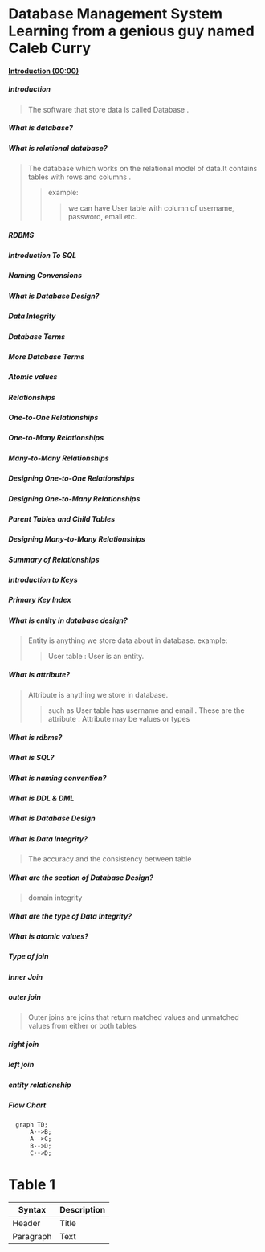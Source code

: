 # Database Management System Learning from a genious guy named Caleb Curry
#### [Introduction (00:00)](#Introduction)

##### Introduction
  >The software that store data is called Database .

##### What is database?

##### What is relational database?
 >The database which works on the relational model of data.It contains tables with rows and columns .
 >>example:
 >>>we can have User table with column of username, password, email etc.

##### RDBMS
##### Introduction To SQL
##### Naming Convensions
##### What is Database Design?
##### Data Integrity
##### Database Terms
##### More Database Terms
##### Atomic values
##### Relationships
##### One-to-One Relationships
##### One-to-Many Relationships
##### Many-to-Many Relationships
##### Designing One-to-One Relationships
##### Designing One-to-Many Relationships
##### Parent Tables and Child Tables
##### Designing Many-to-Many Relationships
##### Summary of Relationships
##### Introduction to Keys
##### Primary Key Index
##### 
##### 
##### 
##### 
##### 
##### 
##### 
##### 
##### 
##### 
##### 
##### 
##### 
##### 

##### What is entity in database design?
>Entity is anything we store data about in database.
>example:
>>User table : User is an entity.

##### What is attribute?
>Attribute is anything we store in database.
>>such as User table has username and email . These are the attribute . Attribute may be values or types
#####  What is rdbms?

##### What is SQL?
##### What is naming convention?

##### What is DDL & DML

##### What is Database Design

##### What is Data Integrity?
>The accuracy and the consistency between table

##### What are the section of Database Design?
>domain integrity 

##### What are the type of Data Integrity?

##### What is atomic values?

##### Type of join

##### Inner Join
##### outer join
>Outer joins are joins that return matched values and unmatched values from either or both tables
##### right join
##### left join
##### entity relationship 

##### Flow Chart 
```mermaid
  graph TD;
      A-->B;
      A-->C;
      B-->D;
      C-->D;
```

# Table 1


| Syntax      | Description |
| ----------- | ----------- |
| Header      | Title       |
| Paragraph   | Text    


